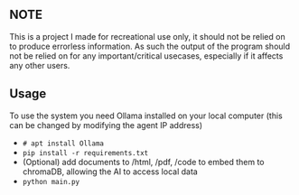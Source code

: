 ## NOTE
This is a project I made for recreational use only, it should not be relied on to produce errorless information. As such the output of the program should not be relied on for any important/critical usecases, especially if it affects any other users.

## Usage
To use the system you need Ollama installed on your local computer (this can be changed by modifying the agent IP address)
- `# apt install Ollama`
- `pip install -r requirements.txt`
- (Optional) add documents to /html, /pdf, /code to embed them to chromaDB, allowing the AI to access local data
- `python main.py`
